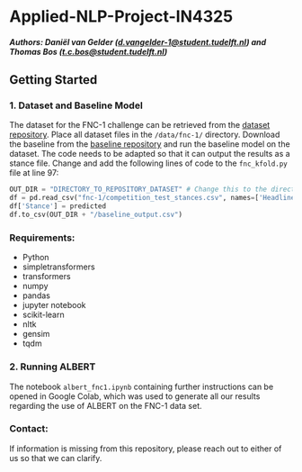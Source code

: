 # Applied-NLP-Project-IN4325
##### Authors: Daniël van Gelder (d.vangelder-1@student.tudelft.nl) and Thomas Bos (t.c.bos@student.tudelft.nl)

## Getting Started

### 1. Dataset and Baseline Model
The dataset for the FNC-1 challenge can be retrieved from the [dataset repository](https://github.com/FakeNewsChallenge/fnc-1). Place all dataset files in the `/data/fnc-1/` directory. Download the baseline from the [baseline repository](https://github.com/FakeNewsChallenge/fnc-1-baseline) and run the baseline model on the dataset. The code needs to be adapted so that it can output the results as a stance file. Change and add the following lines of code to the `fnc_kfold.py` file at line 97:

```python
OUT_DIR = "DIRECTORY_TO_REPOSITORY_DATASET" # Change this to the directory where you want the predictions to be stored
df = pd.read_csv("fnc-1/competition_test_stances.csv", names=['Headline', 'Body ID', 'Stance'], header=0)
df['Stance'] = predicted
df.to_csv(OUT_DIR + "/baseline_output.csv")
```

### Requirements:
- Python
- simpletransformers
- transformers
- numpy
- pandas
- jupyter notebook
- scikit-learn 
- nltk
- gensim
- tqdm

### 2. Running ALBERT
The notebook `albert_fnc1.ipynb` containing further instructions can be opened in Google Colab, which
was used to generate all our results regarding the use of ALBERT on the FNC-1 data set.

### Contact:
If information is missing from this repository, please reach out to either of us so that we can clarify.